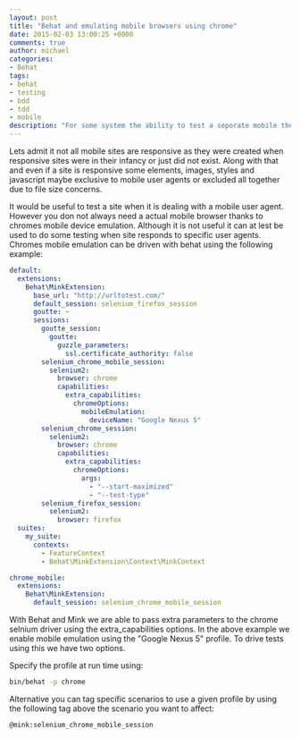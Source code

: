 ```yaml
---
layout: post
title: "Behat and emulating mobile browsers using chrome"
date: 2015-02-03 13:00:25 +0000
comments: true
author: michael
categories: 
- Behat
tags: 
- behat
- testing
- bdd
- tdd
- mobile
description: "For some system the ability to test a seporate mobile theme in regards to functionality would be usefull" 
---
```

Lets admit it not all mobile sites are responsive as they were created when responsive sites were in their infancy or just did not exist. Along with that and even if a site is responsive some elements, images, styles and javascript maybe exclusive to mobile user agents or excluded all together due to file size concerns.

It would be useful to test a site when it is dealing with a mobile user agent. However you don not always need a actual mobile browser thanks to chromes mobile device emulation. Although it is not useful it can at lest be used to do some testing when site responds to specific user agents. Chromes mobile emulation can be driven with behat using the following example:
``` yaml
default: 
  extensions: 
    Behat\MinkExtension: 
      base_url: "http://urltotest.com/"
      default_session: selenium_firefox_session
      goutte: ~
      sessions: 
        goutte_session: 
          goutte: 
            guzzle_parameters: 
              ssl.certificate_authority: false
        selenium_chrome_mobile_session: 
          selenium2: 
            browser: chrome
            capabilities: 
              extra_capabilities: 
                chromeOptions: 
                  mobileEmulation: 
                    deviceName: "Google Nexus 5"
        selenium_chrome_session: 
          selenium2: 
            browser: chrome
            capabilities: 
              extra_capabilities: 
                chromeOptions: 
                  args: 
                    - "--start-maximized"
                    - "--test-type"
        selenium_firefox_session: 
          selenium2: 
            browser: firefox
  suites: 
    my_suite: 
      contexts: 
        - FeatureContext
        - Behat\MinkExtension\Context\MinkContext

chrome_mobile: 
  extensions: 
    Behat\MinkExtension: 
      default_session: selenium_chrome_mobile_session
```

With Behat and Mink we are able to pass extra parameters to the chrome selnium driver using the extra_capabilities options. In the above example we enable mobile emulation using the "Google Nexus 5" profile. To drive tests using this we have two options.

Specify the profile at run time using:
``` bash
bin/behat -p chrome
```

Alternative you can tag specific scenarios to use a given profile by using the following tag above the scenario you want to affect:
``` bash
@mink:selenium_chrome_mobile_session
``` 
